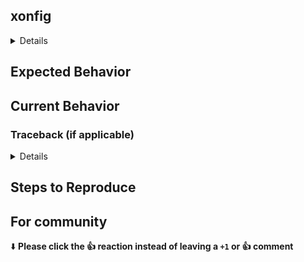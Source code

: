 <!--- Provide a general summary of the issue in the Title above -->
<!--- If you have a question along the lines of "How do I do this Bash command in deepsh"
please first look over the Bash to Deepsh translation guide: https://xon.sh/bash_to_xsh.html
If you don't find an answer there, please do open an issue! -->

## xonfig

<details>

```
$ xonfig
```

</details>

## Expected Behavior

<!--- Tell us what should happen -->

## Current Behavior

<!--- Tell us what happens instead of the expected behavior -->
<!--- If part of your bug report is a traceback, please first enter debug mode before triggering the error
To enter debug mode, set the environment variable `DEEPSH_DEBUG=1` _before_ starting `deepsh`.
On Linux and OSX, an easy way to to do this is to run `env DEEPSH_DEBUG=1 deepsh` -->

### Traceback (if applicable)

<details>

```
traceback
```

</details>

## Steps to Reproduce

<!--- Please try to write out a minimal reproducible snippet to trigger the bug, it will help us fix it! -->

## For community

⬇️ **Please click the 👍 reaction instead of leaving a `+1` or 👍 comment**

